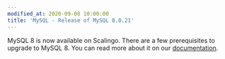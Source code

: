 ```yaml
---
modified_at: 2020-09-08 10:00:00
title: 'MySQL - Release of MySQL 8.0.21'
---
```


MySQL 8 is now available on Scalingo. There are a few prerequisites to upgrade
to MySQL 8. You can read more about it on our
[documentation](https://doc.scalingo.com/databases/mysql/mysql-8-prerequisites).
